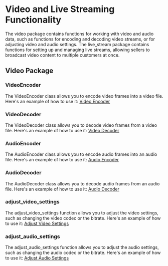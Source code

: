 # Video and Live Streaming Functionality

The video package contains functions for working with video and audio data, such as functions for encoding and decoding video streams, or for adjusting video and audio settings. The live_stream package contains functions for setting up and managing live streams, allowing sellers to broadcast video content to multiple customers at once.

## Video Package

### VideoEncoder

The VideoEncoder class allows you to encode video frames into a video file. Here's an example of how to use it: [Video Encoder](example/video_encoder.py)

### VideoDecoder

The VideoDecoder class allows you to decode video frames from a video file. Here's an example of how to use it: [Video Decoder](example/video_decoder.py)

### AudioEncoder

The AudioEncoder class allows you to encode audio frames into an audio file. Here's an example of how to use it: [Audio Encoder](example/audio_encoder.py)

### AudioDecoder

The AudioDecoder class allows you to decode audio frames from an audio file. Here's an example of how to use it: [Audio Decoder](example/audio_decoder.py)

### adjust_video_settings

The adjust_video_settings function allows you to adjust the video settings, such as changing the video codec or the bitrate. Here's an example of how to use it: [Adjust Video Settings](example/adjust_video_settings.py)

### adjust_audio_settings

The adjust_audio_settings function allows you to adjust the audio settings, such as changing the audio codec or the bitrate. Here's an example of how to use it: [Adjust Audio Settings](adjust_audio_settings.py) 

